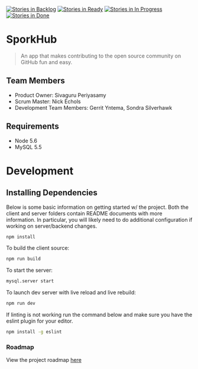 [![Stories in Backlog](https://badge.waffle.io/acrobatic-spork/SporkHub.svg?label=Backlog&title=Backlog)](http://waffle.io/acrobatic-spork/SporkHub)
[![Stories in Ready](https://badge.waffle.io/acrobatic-spork/SporkHub.svg?label=ready&title=Ready)](http://waffle.io/acrobatic-spork/SporkHub)
[![Stories in In Progress](https://badge.waffle.io/acrobatic-spork/SporkHub.svg?label=In%20Progress&title=In%20Progress)](http://waffle.io/acrobatic-spork/SporkHub)
[![Stories in Done](https://badge.waffle.io/acrobatic-spork/SporkHub.svg?label=Done&title=Done)](http://waffle.io/acrobatic-spork/SporkHub)

# SporkHub

> An app that makes contributing to the open source community on GitHub fun and easy.  

## Team Members  

- Product Owner: Sivaguru Periyasamy
- Scrum Master: Nick Echols
- Development Team Members: Gerrit Yntema, Sondra Silverhawk
  

## Requirements  

- Node 5.6  
- MySQL 5.5  

# Development

## Installing Dependencies
Below is some basic information on getting started w/ the project.  Both the client and server folders
contain README documents with more information.  In particular, you will likely need to do additional configuration if
working on server/backend changes.

```sh
npm install
```

To build the client source:    

```sh
npm run build  
```

To start the server:

```sh
mysql.server start
```

To launch dev server with live reload and live rebuild:  

```sh
npm run dev  
```

If linting is not working run the command below and make sure you have the eslint plugin for your editor.  

```sh
npm install -g eslint  
```

### Roadmap

View the project roadmap [here](https://github.com/DapperArgentina/DapperArgentina/issues)

